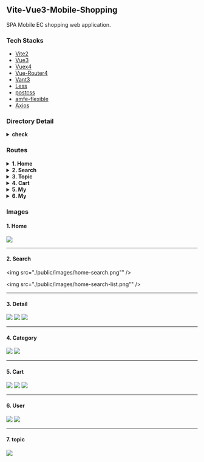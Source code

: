 ## Vite-Vue3-Mobile-Shopping

SPA Mobile EC shopping web application.

### Tech Stacks

- [Vite2]()
- [Vue3]()
- [Vuex4]()
- [Vue-Router4]()
- [Vant3]()
- [Less]()
- [postcss]()
- [amfe-flexible]()
- [Axios]()

### Directory Detail

<details>
<summary><b>check</b></summary>

```js
|- api
    |- home
    |- popup
    |- categary
    |- detail
    |- cart
    |- user
    ...
|- components
    |- Cards
    |- Empty
    |- Menu
    |- Form
    |- Nav
    |- Tabbar
    |- Tips
    |- Swiper
    ...
|- hooks
    |- useHomeListDetail.js
    |- usePopupKeywords.js
    |- usePopupResult.js
    |- useGoodDetail.js
    |- useGrid.js
    ...
|- utils
    |- request.js // network request
    |- filters
        ...
    |- handleUserGridItems
        ...
    |- loading
    |- navagation gard
    ...
|- store
    |- index.js // vuex
|- views
    |- Home
    |- Popup // search popup
    |- Category
    |- Topics
    |- Detail
    |- Cart
    |- User
    |- UserGrid
        |- UserInfo
        |- Orders
        |- Coupons
        |- Location
    ...
|- App.vue
|- main.js
...
```

</details>

### Routes

<details>
<summary><b>1. Home</b></summary>
</details>

<details>
<summary><b>2. Search</b></summary>
</details>

<details>
<summary><b>3. Topic</b></summary>
</details>

<details>
<summary><b>4. Cart</b></summary>
</details>

<details>
<summary><b>5. My</b></summary>
</details>

<details>
<summary><b>6. My</b></summary>
</details>

### Images

#### 1. Home

<img src="./public/images/home-01.png" />

---

#### 2. Search

<img src="./public/images/home-search.png"" />

<img src="./public/images/home-search-list.png"" />

---

#### 3. Detail

<img src="./public/images/detail-01.png" />

<img src="./public/images/detail-02.png" />

<img src="./public/images/detail-sku.png" />

---

#### 4. Category

<img src="./public/images/category-01.png" />

<img src="./public/images/category-02.png" />

---

#### 5. Cart

<img src="./public/images/navagation-guard.png"/>

<img src="./public/images/cart-01.png"/>

<img src="./public/images/cart-02.png"/>

---

#### 6. User

<img src="./public/images/user-login.png" />

<img src="./public/images/user-info.png" />

---

#### 7. topic

<img src="./public/images/topic-01.png" />
